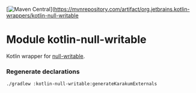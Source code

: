[![Maven Central](https://img.shields.io/maven-central/v/org.jetbrains.kotlin-wrappers/kotlin-null-writable)](https://mvnrepository.com/artifact/org.jetbrains.kotlin-wrappers/kotlin-null-writable

# Module kotlin-null-writable

Kotlin wrapper for [null-writable](https://github.com/dex4er/js-null-writable).

### Regenerate declarations

```shell
./gradlew :kotlin-null-writable:generateKarakumExternals
```
